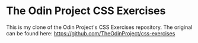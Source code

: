 # The Odin Project CSS Exercises

This is my clone of the Odin Project's CSS Exercises repository. The original can be found here: https://github.com/TheOdinProject/css-exercises